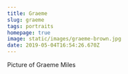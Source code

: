 ```yaml
---
title: Graeme
slug: graeme
tags: portraits
homepage: true
image: static/images/graeme-brown.jpg
date: 2019-05-04T16:54:26.670Z
---
```

Picture of Graeme Miles
